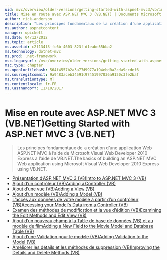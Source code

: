 ```yaml
---
uid: mvc/overview/older-versions/getting-started-with-aspnet-mvc3/vb/index
title: Mise en route avec ASP.NET MVC 3 (VB.NET) | Documents Microsoft
author: rick-anderson
description: "Les principes fondamentaux de la création d’une application Web ASP.NET MVC à l’aide de Microsoft Visual Web Developer 2010 Express à l’aide de VB.NET."
ms.author: aspnetcontent
manager: wpickett
ms.date: 04/12/2012
ms.topic: article
ms.assetid: c2f134f3-fc6b-4603-823f-d1eabe55bba2
ms.technology: dotnet-mvc
ms.prod: .net-framework
msc.legacyurl: /mvc/overview/older-versions/getting-started-with-aspnet-mvc3/vb
msc.type: chapter
ms.openlocfilehash: 564f4557b2a3a77d9977a194ebd0a2cda9ccdef6
ms.sourcegitcommit: 9a9483aceb34591c97451997036a9120c3fe2baf
ms.translationtype: MT
ms.contentlocale: fr-FR
ms.lasthandoff: 11/10/2017
---
```

<a name="getting-started-with-aspnet-mvc-3-vbnet"></a><span data-ttu-id="db8b1-103">Mise en route avec ASP.NET MVC 3 (VB.NET)</span><span class="sxs-lookup"><span data-stu-id="db8b1-103">Getting Started with ASP.NET MVC 3 (VB.NET)</span></span>
====================
> <span data-ttu-id="db8b1-104">Les principes fondamentaux de la création d’une application Web ASP.NET MVC à l’aide de Microsoft Visual Web Developer 2010 Express à l’aide de VB.NET.</span><span class="sxs-lookup"><span data-stu-id="db8b1-104">The basics of building an ASP.NET MVC Web application using Microsoft Visual Web Developer 2010 Express using VB.NET.</span></span>


- [<span data-ttu-id="db8b1-105">Présentation d’ASP.NET MVC 3 (VB)</span><span class="sxs-lookup"><span data-stu-id="db8b1-105">Intro to ASP.NET MVC 3 (VB)</span></span>](intro-to-aspnet-mvc-3.md)
- [<span data-ttu-id="db8b1-106">Ajout d’un contrôleur (VB)</span><span class="sxs-lookup"><span data-stu-id="db8b1-106">Adding a Controller (VB)</span></span>](adding-a-controller.md)
- [<span data-ttu-id="db8b1-107">Ajout d’une vue (VB)</span><span class="sxs-lookup"><span data-stu-id="db8b1-107">Adding a View (VB)</span></span>](adding-a-view.md)
- [<span data-ttu-id="db8b1-108">Ajout d’un modèle (VB)</span><span class="sxs-lookup"><span data-stu-id="db8b1-108">Adding a Model (VB)</span></span>](adding-a-model.md)
- [<span data-ttu-id="db8b1-109">L’accès aux données de votre modèle à partir d’un contrôleur (VB)</span><span class="sxs-lookup"><span data-stu-id="db8b1-109">Accessing your Model's Data from a Controller (VB)</span></span>](accessing-your-models-data-from-a-controller.md)
- [<span data-ttu-id="db8b1-110">Examen des méthodes de modification et la vue d’édition (VB)</span><span class="sxs-lookup"><span data-stu-id="db8b1-110">Examining the Edit Methods and Edit View (VB)</span></span>](examining-the-edit-methods-and-edit-view.md)
- [<span data-ttu-id="db8b1-111">Ajout d’un nouveau champ à la Table de base de données (VB) et au modèle de film</span><span class="sxs-lookup"><span data-stu-id="db8b1-111">Adding a New Field to the Movie Model and Database Table (VB)</span></span>](adding-a-new-field.md)
- [<span data-ttu-id="db8b1-112">Ajout d’une Validation pour le modèle (VB)</span><span class="sxs-lookup"><span data-stu-id="db8b1-112">Adding Validation to the Model (VB)</span></span>](adding-validation-to-the-model.md)
- [<span data-ttu-id="db8b1-113">Améliorer les détails et les méthodes de suppression (VB)</span><span class="sxs-lookup"><span data-stu-id="db8b1-113">Improving the Details and Delete Methods (VB)</span></span>](improving-the-details-and-delete-methods.md)
